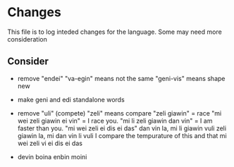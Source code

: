 Changes
=======

This file is to log inteded changes for the language. Some may need more consideration

Consider
--------
* remove "endei"
    "va-egin" means not the same
    "geni-vis" means shape new 

* make geni and edi standalone words

* remove "uli" (compete) 
    "zeli" means compare
    "zeli giawin" = race
    "mi wei zeli giawin ei vin" = I race you.
    "mi li zeli giawin dan vin" = I am faster than you.
    "mi wei zeli ei dis ei das"
    dan vin la, mi li giawin vuli
    zeli giawin la, mi dan vin li vuli
    I compare the tempurature of this and that
        mi wei zeli vi ei dis ei das  

* devin boina enbin moini





